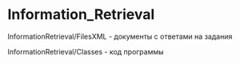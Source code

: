 # Information_Retrieval

InformationRetrieval/FilesXML - документы с ответами на задания 

InformationRetrieval/Classes - код программы
